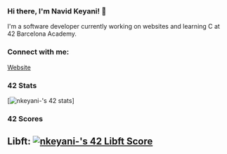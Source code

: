 ### Hi there, I'm Navid Keyani! 👋

I'm a software developer currently working on websites and learning C at 42 Barcelona Academy.

### Connect with me:

[Website](https://navidkeyani.com)


### 42 Stats

[![nkeyani-'s 42 stats](https://badge42.vercel.app/api/v2/clhk5e8o5002608lcng1o3hww/stats?cursusId=21&coalitionId=206)]

### 42 Scores

## Libft: [![nkeyani-'s 42 Libft Score](https://badge42.vercel.app/api/v2/clhk5e8o5002608lcng1o3hww/project/3094348)](https://github.com/navid-ka/libft)


